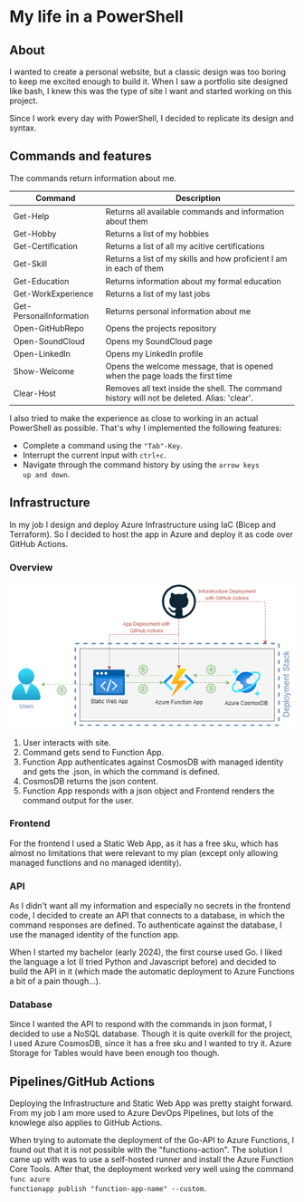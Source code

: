 # My life in a PowerShell

## About
I wanted to create a personal website, but a classic design was too boring to keep me excited enough to build it. When I saw a portfolio site designed like bash, I knew this was the type of site I want and started working on this project.

Since I work every day with PowerShell, I decided to replicate its design and syntax.

## Commands and features

The commands return information about me. 

| Command | Description |
|---------|-------------|
|Get-Help | Returns all available commands and information about them |
|Get-Hobby| Returns a list of my hobbies |
|Get-Certification| Returns a list of all my acitive certifications|
|Get-Skill| Returns a list of my skills and how proficient I am in each of them|
| Get-Education| Returns information about my formal education|
| Get-WorkExperience| Returns a list of my last jobs|
| Get-PersonalInformation | Returns personal information about me |
| Open-GitHubRepo | Opens the projects repository |
| Open-SoundCloud | Opens my SoundCloud page |
| Open-LinkedIn | Opens my LinkedIn profile |
| Show-Welcome | Opens the welcome message, that is opened when the page loads the first time |
| Clear-Host | Removes all text inside the shell. The command history will not be deleted. Alias: 'clear'. |

I also tried to make the experience as close to working in an actual PowerShell as possible. That's why I implemented the following features:

- Complete a command using the <code>"Tab"-Key</code>.
- Interrupt the current input with <code>ctrl+c</code>.
- Navigate through the command history by using the <code>arrow keys up and down</code>.

## Infrastructure

In my job I design and deploy Azure Infrastructure using IaC (Bicep and Terraform). So I decided to host the app in Azure and deploy it as code over GitHub Actions.



### Overview

<p align="center">
  <img src="readme_files/infrastructure.png" />
</p>
<!-- 
![infrastructure_overview](readme_files/infrastructure.png) -->

1. User interacts with site.
2. Command gets send to Function App.
3. Function App authenticates against CosmosDB with managed identity and gets the .json, in which the command is defined.
4. CosmosDB returns the json content.
5. Function App responds with a json object and Frontend renders the command output for the user.

### Frontend
For the frontend I used a Static Web App, as it has a free sku, which has almost no limitations that were relevant to my plan (except only allowing managed functions and no managed identity).

### API
As I didn't want all my information and especially no secrets in the frontend code, I decided to create an API that connects to a database, in which the command responses are defined. To authenticate against the database, I use the managed identity of the function app.

When I started my bachelor (early 2024), the first course used Go. I liked the language a lot (I tried Python and Javascript before) and decided to build the API in it (which made the automatic deployment to Azure Functions a bit of a pain though...).

### Database
Since I wanted the API to respond with the commands in json format, I decided to use a NoSQL database. Though it is quite overkill for the project, I used Azure CosmosDB, since it has a free sku and I wanted to try it. Azure Storage for Tables would have been enough too though.

## Pipelines/GitHub Actions

Deploying the Infrastructure and Static Web App was pretty staight forward. From my job I am more used to Azure DevOps Pipelines, but lots of the knowlege also applies to GitHub Actions.

When trying to automate the deployment of the Go-API to Azure Functions, I found out that it is not possible with the "functions-action". The solution I came up with was to use a self-hosted runner and install the Azure Function Core Tools. After that, the deployment worked very well using the command <code>func azure functionapp publish "function-app-name" --custom</code>.


